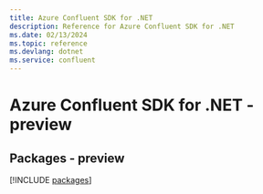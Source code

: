 ```yaml
---
title: Azure Confluent SDK for .NET
description: Reference for Azure Confluent SDK for .NET
ms.date: 02/13/2024
ms.topic: reference
ms.devlang: dotnet
ms.service: confluent
---
```

# Azure Confluent SDK for .NET - preview
## Packages - preview
[!INCLUDE [packages](confluent-index.md)]